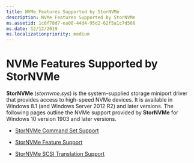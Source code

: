```yaml
---
title: NVMe Features Supported by StorNVMe
description: NVMe Features Supported by StorNVMe
ms.assetid: 1c6f78d7-ea00-44d4-95d2-62f5a1c7d568
ms.date: 12/12/2019
ms.localizationpriority: medium
---
```


# NVMe Features Supported by StorNVMe

**StorNVMe** (*stornvme.sys*) is the system-supplied storage miniport driver that provides access to high-speed NVMe devices. It is available in Windows 8.1 (and Windows Server 2012 R2) and later versions. The following pages outline the NVMe support provided by **StorNVMe** for Windows 10 version 1903 and later versions.

- [StorNVMe Command Set Support](stornvme-command-set-support.md)

- [StorNVMe Feature Support](stornvme-feature-support.md)

- [StorNVMe SCSI Translation Support](stornvme-scsi-translation-support.md)